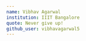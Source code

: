 ```yaml
---
name: Vibhav Agarwal
institution: IIIT Bangalore
quote: Never give up!
github_user: vibhavagarwal5
---
```

